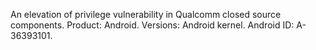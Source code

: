 An elevation of privilege vulnerability in Qualcomm closed source components. Product: Android. Versions: Android kernel. Android ID: A-36393101.